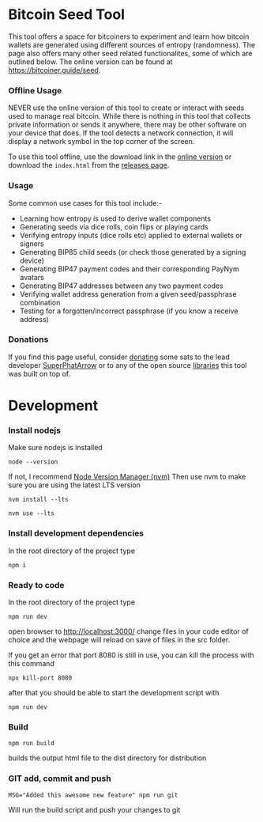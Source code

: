 # Bitcoin Seed Tool

This tool offers a space for bitcoiners to experiment and learn how bitcoin wallets are generated using different sources of entropy (randomness). The page also offers many other seed related functionalites, some of which are outlined below. The online version can be found at https://bitcoiner.guide/seed.

### Offline Usage

NEVER use the online version of this tool to create or interact with seeds used to manage real bitcoin. While there is nothing in this tool that collects private information or sends it anywhere, there may be other software on your device that does. If the tool detects a network connection, it will display a network symbol in the top corner of the screen. 

To use this tool offline, use the download link in the [online version](https://bitcoiner.guide/seed) or download the `index.html` from the [releases page](https://github.com/BitcoinQnA/seedtool/releases).

### Usage

Some common use cases for this tool include:-

- Learning how entropy is used to derive wallet components
- Generating seeds via dice rolls, coin flips or playing cards
- Verifying entropy inputs (dice rolls etc) applied to external wallets or signers
- Generating BIP85 child seeds (or check those generated by a signing device)
- Generating BIP47 payment codes and their corresponding PayNym avatars
- Generating BIP47 addresses between any two payment codes
- Verifying wallet address generation from a given seed/passphrase combination
- Testing for a forgotten/incorrect passphrase (if you know a receive address)


### Donations

If you find this page useful, consider [donating](https://paynym.is/+purplefire896) some sats to the lead developer [SuperPhatArrow](https://github.com/SuperPhatArrow) or to any of the open source [libraries](https://bitcoiner.guide/seed/#libraries) this tool was built on top of.

# Development

### Install nodejs
Make sure nodejs is installed
```
node --version
```
If not, I recommend [Node Version Manager (nvm)](https://github.com/nvm-sh/nvm#readme)
Then use nvm to make sure you are using the latest LTS version
```
nvm install --lts
```

```
nvm use --lts
```

### Install development dependencies
In the root directory of the project type
```
npm i
```

### Ready to code
In the root directory of the project type
```
npm run dev
```
open browser to [http://localhost:3000/](http://localhost:3000/)
change files in your code editor of choice and the webpage will reload on save of files in the src folder.

If you get an error that port 8080 is still in use, you can kill the process with this command
```
npx kill-port 8080
```
after that you should be able to start the development script with
```
npm run dev
```

### Build
```
npm run build
```
builds the output html file to the dist directory for distribution

### GIT add, commit and push
```
MSG="Added this awesome new feature" npm run git
```
Will run the build script and push your changes to git

